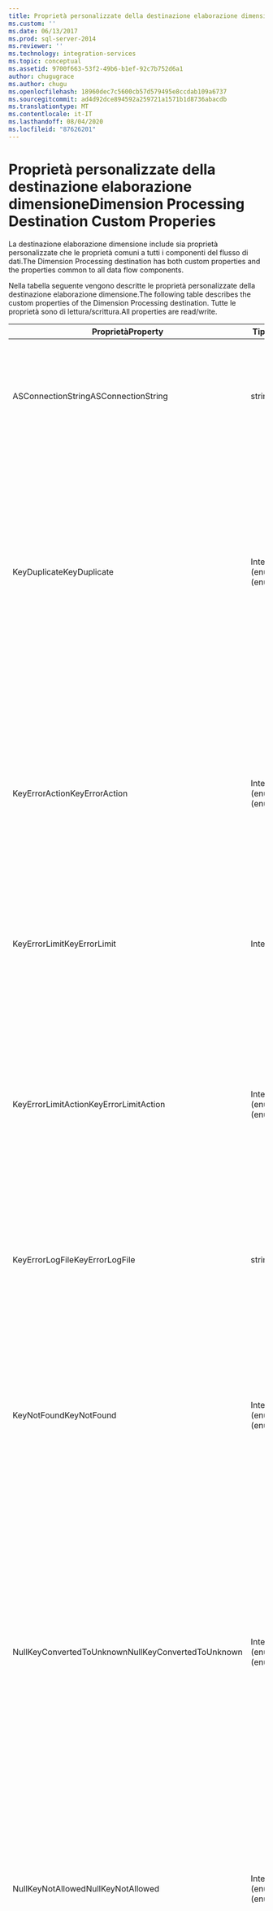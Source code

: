 ```yaml
---
title: Proprietà personalizzate della destinazione elaborazione dimensione | Microsoft Docs
ms.custom: ''
ms.date: 06/13/2017
ms.prod: sql-server-2014
ms.reviewer: ''
ms.technology: integration-services
ms.topic: conceptual
ms.assetid: 9700f663-53f2-49b6-b1ef-92c7b752d6a1
author: chugugrace
ms.author: chugu
ms.openlocfilehash: 18960dec7c5600cb57d579495e8ccdab109a6737
ms.sourcegitcommit: ad4d92dce894592a259721a1571b1d8736abacdb
ms.translationtype: MT
ms.contentlocale: it-IT
ms.lasthandoff: 08/04/2020
ms.locfileid: "87626201"
---
```

# <a name="dimension-processing-destination-custom-properies"></a><span data-ttu-id="91db9-102">Proprietà personalizzate della destinazione elaborazione dimensione</span><span class="sxs-lookup"><span data-stu-id="91db9-102">Dimension Processing Destination Custom Properies</span></span>
  <span data-ttu-id="91db9-103">La destinazione elaborazione dimensione include sia proprietà personalizzate che le proprietà comuni a tutti i componenti del flusso di dati.</span><span class="sxs-lookup"><span data-stu-id="91db9-103">The Dimension Processing destination has both custom properties and the properties common to all data flow components.</span></span>  
  
 <span data-ttu-id="91db9-104">Nella tabella seguente vengono descritte le proprietà personalizzate della destinazione elaborazione dimensione.</span><span class="sxs-lookup"><span data-stu-id="91db9-104">The following table describes the custom properties of the Dimension Processing destination.</span></span> <span data-ttu-id="91db9-105">Tutte le proprietà sono di lettura/scrittura.</span><span class="sxs-lookup"><span data-stu-id="91db9-105">All properties are read/write.</span></span>  
  
|<span data-ttu-id="91db9-106">Proprietà</span><span class="sxs-lookup"><span data-stu-id="91db9-106">Property</span></span>|<span data-ttu-id="91db9-107">Tipo di dati</span><span class="sxs-lookup"><span data-stu-id="91db9-107">Data Type</span></span>|<span data-ttu-id="91db9-108">Descrizione</span><span class="sxs-lookup"><span data-stu-id="91db9-108">Description</span></span>|  
|--------------|---------------|-----------------|  
|<span data-ttu-id="91db9-109">ASConnectionString</span><span class="sxs-lookup"><span data-stu-id="91db9-109">ASConnectionString</span></span>|<span data-ttu-id="91db9-110">string</span><span class="sxs-lookup"><span data-stu-id="91db9-110">String</span></span>|<span data-ttu-id="91db9-111">Stringa di connessione a un'istanza di [!INCLUDE[ssASnoversion](../../includes/ssasnoversion-md.md)] o a un progetto [!INCLUDE[ssASnoversion](../../includes/ssasnoversion-md.md)] .</span><span class="sxs-lookup"><span data-stu-id="91db9-111">The connection string to an instance of [!INCLUDE[ssASnoversion](../../includes/ssasnoversion-md.md)] or to an [!INCLUDE[ssASnoversion](../../includes/ssasnoversion-md.md)] project.</span></span>|  
|<span data-ttu-id="91db9-112">KeyDuplicate</span><span class="sxs-lookup"><span data-stu-id="91db9-112">KeyDuplicate</span></span>|<span data-ttu-id="91db9-113">Integer (enumerazione)</span><span class="sxs-lookup"><span data-stu-id="91db9-113">Integer (enumeration)</span></span>|<span data-ttu-id="91db9-114">Quando UseDefaultConfiguration è `False` , valore che indica come gestire gli errori di chiave duplicata.</span><span class="sxs-lookup"><span data-stu-id="91db9-114">When UseDefaultConfiguration is `False`, a value that indicates how to handle duplicate key errors.</span></span> <span data-ttu-id="91db9-115">I valori possibili sono `IgnoreError` (0), `ReportAndContinue` (1) e `ReportAndStop` (2).</span><span class="sxs-lookup"><span data-stu-id="91db9-115">The possible values are `IgnoreError` (0), `ReportAndContinue` (1), and `ReportAndStop` (2).</span></span> <span data-ttu-id="91db9-116">Il valore predefinito di questa proprietà è `IgnoreError` (0).</span><span class="sxs-lookup"><span data-stu-id="91db9-116">The default value of this property is `IgnoreError` (0).</span></span>|  
|<span data-ttu-id="91db9-117">KeyErrorAction</span><span class="sxs-lookup"><span data-stu-id="91db9-117">KeyErrorAction</span></span>|<span data-ttu-id="91db9-118">Integer (enumerazione)</span><span class="sxs-lookup"><span data-stu-id="91db9-118">Integer (enumeration)</span></span>|<span data-ttu-id="91db9-119">Quando UseDefaultConfiguration è `False` , valore che indica come gestire l'errore di chiave.</span><span class="sxs-lookup"><span data-stu-id="91db9-119">When UseDefaultConfiguration is `False`, a value that indicates how to handle key error.</span></span> <span data-ttu-id="91db9-120">I valori possibili sono `ConvertToUnknown` (0) e `DiscardRecord` (1).</span><span class="sxs-lookup"><span data-stu-id="91db9-120">The possible values are `ConvertToUnknown` (0) and `DiscardRecord` (1).</span></span> <span data-ttu-id="91db9-121">Il valore predefinito di questa proprietà è `ConvertToUnknown` (0).</span><span class="sxs-lookup"><span data-stu-id="91db9-121">The default value of this property is `ConvertToUnknown` (0).</span></span>|  
|<span data-ttu-id="91db9-122">KeyErrorLimit</span><span class="sxs-lookup"><span data-stu-id="91db9-122">KeyErrorLimit</span></span>|<span data-ttu-id="91db9-123">Integer</span><span class="sxs-lookup"><span data-stu-id="91db9-123">Integer</span></span>|<span data-ttu-id="91db9-124">Quando UseDefaultConfiguration è `False` , il limite superiore degli errori di chiave abilitati.</span><span class="sxs-lookup"><span data-stu-id="91db9-124">When UseDefaultConfiguration is `False`, the upper limit of key errors that are enabled.</span></span>|  
|<span data-ttu-id="91db9-125">KeyErrorLimitAction</span><span class="sxs-lookup"><span data-stu-id="91db9-125">KeyErrorLimitAction</span></span>|<span data-ttu-id="91db9-126">Integer (enumerazione)</span><span class="sxs-lookup"><span data-stu-id="91db9-126">Integer (enumeration)</span></span>|<span data-ttu-id="91db9-127">Quando UseDefaultConfiguration è `False` , valore che indica l'azione da eseguire quando `KeyErrorLimit` viene raggiunto.</span><span class="sxs-lookup"><span data-stu-id="91db9-127">When UseDefaultConfiguration is `False`, a value that indicates the action to take when `KeyErrorLimit` is reached.</span></span> <span data-ttu-id="91db9-128">I valori possibili sono `StopLogging` (1) e `StopProcessing` (0).</span><span class="sxs-lookup"><span data-stu-id="91db9-128">The possible values are `StopLogging` (1) and `StopProcessing` (0).</span></span> <span data-ttu-id="91db9-129">Il valore predefinito di questa proprietà è `StopProcessing` (0).</span><span class="sxs-lookup"><span data-stu-id="91db9-129">The default value of this property is `StopProcessing` (0).</span></span>|  
|<span data-ttu-id="91db9-130">KeyErrorLogFile</span><span class="sxs-lookup"><span data-stu-id="91db9-130">KeyErrorLogFile</span></span>|<span data-ttu-id="91db9-131">string</span><span class="sxs-lookup"><span data-stu-id="91db9-131">String</span></span>|<span data-ttu-id="91db9-132">Quando UseDefaultConfiguration è `False` , il percorso e il nome del file di log degli errori.</span><span class="sxs-lookup"><span data-stu-id="91db9-132">When UseDefaultConfiguration is `False`, the path and file name of the error log file.</span></span>|  
|<span data-ttu-id="91db9-133">KeyNotFound</span><span class="sxs-lookup"><span data-stu-id="91db9-133">KeyNotFound</span></span>|<span data-ttu-id="91db9-134">Integer (enumerazione)</span><span class="sxs-lookup"><span data-stu-id="91db9-134">Integer (enumeration)</span></span>|<span data-ttu-id="91db9-135">Quando UseDefaultConfiguration è `False` , valore che indica come gestire gli errori di chiave mancanti.</span><span class="sxs-lookup"><span data-stu-id="91db9-135">When UseDefaultConfiguration is `False`, a value that indicates how to handle missing key errors.</span></span> <span data-ttu-id="91db9-136">I valori possibili sono `IgnoreError` (0), `ReportAndContinue` (1) e `ReportAndStop` (2).</span><span class="sxs-lookup"><span data-stu-id="91db9-136">The possible values are `IgnoreError` (0), `ReportAndContinue` (1), and `ReportAndStop` (2).</span></span> <span data-ttu-id="91db9-137">Il valore predefinito di questa proprietà è `IgnoreError` (0).</span><span class="sxs-lookup"><span data-stu-id="91db9-137">The default value of this property is `IgnoreError` (0).</span></span>|  
|<span data-ttu-id="91db9-138">NullKeyConvertedToUnknown</span><span class="sxs-lookup"><span data-stu-id="91db9-138">NullKeyConvertedToUnknown</span></span>|<span data-ttu-id="91db9-139">Integer (enumerazione)</span><span class="sxs-lookup"><span data-stu-id="91db9-139">Integer (enumeration)</span></span>|<span data-ttu-id="91db9-140">Quando UseDefaultConfiguration è `False` , valore che indica come gestire le chiavi null convertite nel valore sconosciuto.</span><span class="sxs-lookup"><span data-stu-id="91db9-140">When UseDefaultConfiguration is `False`, a value that indicates how to handle null keys converted to the unknown value.</span></span> <span data-ttu-id="91db9-141">I valori possibili sono `IgnoreError` (0), `ReportAndContinue` (1) e `ReportAndStop` (2).</span><span class="sxs-lookup"><span data-stu-id="91db9-141">The possible values are `IgnoreError` (0), `ReportAndContinue` (1), and `ReportAndStop` (2).</span></span> <span data-ttu-id="91db9-142">Il valore predefinito di questa proprietà è `IgnoreError` (0).</span><span class="sxs-lookup"><span data-stu-id="91db9-142">The default value of this property is `IgnoreError` (0).</span></span>|  
|<span data-ttu-id="91db9-143">NullKeyNotAllowed</span><span class="sxs-lookup"><span data-stu-id="91db9-143">NullKeyNotAllowed</span></span>|<span data-ttu-id="91db9-144">Integer (enumerazione)</span><span class="sxs-lookup"><span data-stu-id="91db9-144">Integer (enumeration)</span></span>|<span data-ttu-id="91db9-145">Quando UseDefaultConfiguration è `False` , valore che indica come gestire i valori null non consentiti.</span><span class="sxs-lookup"><span data-stu-id="91db9-145">When UseDefaultConfiguration is `False`, a value that indicates how to handle disallowed nulls.</span></span> <span data-ttu-id="91db9-146">I valori possibili sono `IgnoreError` (0), `ReportAndContinue` (1) e `ReportAndStop` (2).</span><span class="sxs-lookup"><span data-stu-id="91db9-146">The possible values are `IgnoreError` (0), `ReportAndContinue` (1), and `ReportAndStop` (2).</span></span> <span data-ttu-id="91db9-147">Il valore predefinito di questa proprietà è `IgnoreError` (0).</span><span class="sxs-lookup"><span data-stu-id="91db9-147">The default value of this property is `IgnoreError` (0).</span></span>|  
|<span data-ttu-id="91db9-148">ProcessType</span><span class="sxs-lookup"><span data-stu-id="91db9-148">ProcessType</span></span>|<span data-ttu-id="91db9-149">Integer (enumerazione)</span><span class="sxs-lookup"><span data-stu-id="91db9-149">Integer (enumeration)</span></span>|<span data-ttu-id="91db9-150">Tipo di elaborazione della dimensione utilizzata dalla trasformazione.</span><span class="sxs-lookup"><span data-stu-id="91db9-150">The type of dimension processing the transformation uses.</span></span> <span data-ttu-id="91db9-151">I valori possibili sono `ProcessAdd` (1) (incrementale), `ProcessFull` (0) e `ProcessUpdate` (2).</span><span class="sxs-lookup"><span data-stu-id="91db9-151">The values are `ProcessAdd` (1) (incremental), `ProcessFull` (0), and `ProcessUpdate` (2).</span></span>|  
|<span data-ttu-id="91db9-152">UseDefaultConfiguration</span><span class="sxs-lookup"><span data-stu-id="91db9-152">UseDefaultConfiguration</span></span>|<span data-ttu-id="91db9-153">Boolean</span><span class="sxs-lookup"><span data-stu-id="91db9-153">Boolean</span></span>|<span data-ttu-id="91db9-154">Valore che specifica se la trasformazione utilizza la configurazione degli errori predefinita.</span><span class="sxs-lookup"><span data-stu-id="91db9-154">A value that specifies whether the transformation uses the default error configuration.</span></span> <span data-ttu-id="91db9-155">Se questa proprietà è `False`, la trasformazione include informazioni sull'elaborazione degli errori.</span><span class="sxs-lookup"><span data-stu-id="91db9-155">If this property is `False`, the transformation includes information about error processing.</span></span>|  
  
 <span data-ttu-id="91db9-156">L'input e le colonne di input della destinazione elaborazione dimensione non includono proprietà personalizzate.</span><span class="sxs-lookup"><span data-stu-id="91db9-156">The input and the input columns of the Dimension Processing destination have no custom properties.</span></span>  
  
 <span data-ttu-id="91db9-157">Per altre informazioni, vedere [Destinazione elaborazione dimensione](dimension-processing-destination.md).</span><span class="sxs-lookup"><span data-stu-id="91db9-157">For more information, see [Dimension Processing Destination](dimension-processing-destination.md).</span></span>  
  
## <a name="see-also"></a><span data-ttu-id="91db9-158">Vedere anche</span><span class="sxs-lookup"><span data-stu-id="91db9-158">See Also</span></span>  
 [<span data-ttu-id="91db9-159">Proprietà comuni</span><span class="sxs-lookup"><span data-stu-id="91db9-159">Common Properties</span></span>](../common-properties.md)  
  
  
